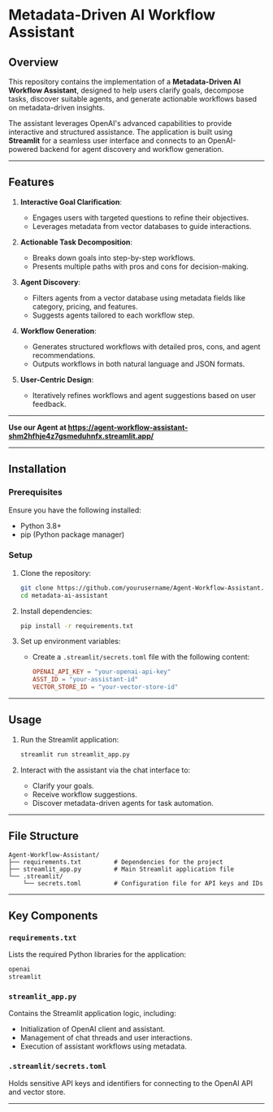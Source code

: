 # Metadata-Driven AI Workflow Assistant

## Overview
This repository contains the implementation of a **Metadata-Driven AI Workflow Assistant**, designed to help users clarify goals, decompose tasks, discover suitable agents, and generate actionable workflows based on metadata-driven insights.

The assistant leverages OpenAI's advanced capabilities to provide interactive and structured assistance. The application is built using **Streamlit** for a seamless user interface and connects to an OpenAI-powered backend for agent discovery and workflow generation.

---

## Features

1. **Interactive Goal Clarification**: 
   - Engages users with targeted questions to refine their objectives.
   - Leverages metadata from vector databases to guide interactions.

2. **Actionable Task Decomposition**:
   - Breaks down goals into step-by-step workflows.
   - Presents multiple paths with pros and cons for decision-making.

3. **Agent Discovery**:
   - Filters agents from a vector database using metadata fields like category, pricing, and features.
   - Suggests agents tailored to each workflow step.

4. **Workflow Generation**:
   - Generates structured workflows with detailed pros, cons, and agent recommendations.
   - Outputs workflows in both natural language and JSON formats.

5. **User-Centric Design**:
   - Iteratively refines workflows and agent suggestions based on user feedback.

---

**Use our Agent at https://agent-workflow-assistant-shm2hfhje4z7gsmeduhnfx.streamlit.app/**

---

## Installation

### Prerequisites
Ensure you have the following installed:
- Python 3.8+
- pip (Python package manager)

### Setup
1. Clone the repository:
   ```bash
   git clone https://github.com/yourusername/Agent-Workflow-Assistant.git
   cd metadata-ai-assistant
   ```

2. Install dependencies:
   ```bash
   pip install -r requirements.txt
   ```

3. Set up environment variables:
   - Create a `.streamlit/secrets.toml` file with the following content:
     ```toml
     OPENAI_API_KEY = "your-openai-api-key"
     ASST_ID = "your-assistant-id"
     VECTOR_STORE_ID = "your-vector-store-id"
     ```

---

## Usage

1. Run the Streamlit application:
   ```bash
   streamlit run streamlit_app.py
   ```

2. Interact with the assistant via the chat interface to:
   - Clarify your goals.
   - Receive workflow suggestions.
   - Discover metadata-driven agents for task automation.

---

## File Structure

```
Agent-Workflow-Assistant/
├── requirements.txt         # Dependencies for the project
├── streamlit_app.py         # Main Streamlit application file
└── .streamlit/
    └── secrets.toml         # Configuration file for API keys and IDs
```

---

## Key Components

### `requirements.txt`
Lists the required Python libraries for the application:
```txt
openai
streamlit
```

### `streamlit_app.py`
Contains the Streamlit application logic, including:
- Initialization of OpenAI client and assistant.
- Management of chat threads and user interactions.
- Execution of assistant workflows using metadata.

### `.streamlit/secrets.toml`
Holds sensitive API keys and identifiers for connecting to the OpenAI API and vector store.

---
